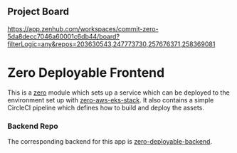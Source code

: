 ## Project Board
https://app.zenhub.com/workspaces/commit-zero-5da8decc7046a60001c6db44/board?filterLogic=any&repos=203630543,247773730,257676371,258369081

# Zero Deployable Frontend

This is a [zero](https://github.com/commitdev/zero) module which sets up a
service which can be deployed to the environment set up with [zero-aws-eks-stack](https://github.com/commitdev/zero-aws-eks-stack).
It also contains a simple CircleCI pipeline which defines how to build and deploy the assets.

### Backend Repo

The corresponding backend for this app is [zero-deployable-backend](https://github.com/commitdev/zero-deployable-backend).
